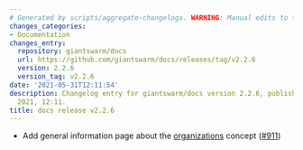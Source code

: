 ```yaml
---
# Generated by scripts/aggregate-changelogs. WARNING: Manual edits to this files will be overwritten.
changes_categories:
- Documentation
changes_entry:
  repository: giantswarm/docs
  url: https://github.com/giantswarm/docs/releases/tag/v2.2.6
  version: 2.2.6
  version_tag: v2.2.6
date: '2021-05-31T12:11:54'
description: Changelog entry for giantswarm/docs version 2.2.6, published on 31 May
  2021, 12:11.
title: docs release v2.2.6
---
```


- Add general information page about the [organizations](https://docs.giantswarm.io/general/organizations/) concept ([#911](https://github.com/giantswarm/docs/pull/911))
